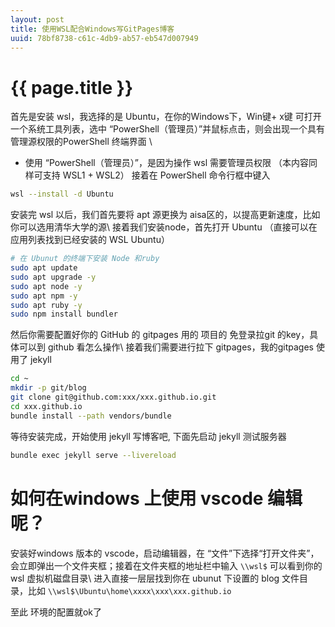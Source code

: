 ```yaml
---
layout: post
title: 使用WSL配合Windows写GitPages博客
uuid: 78bf8738-c61c-4db9-ab57-eb547d007949
---
```


{{ page.title }}
================

首先是安装 wsl，我选择的是 Ubuntu，在你的Windows下，Win键+ x键 可打开一个系统工具列表，选中 “PowerShell（管理员）”并鼠标点击，则会出现一个具有管理源权限的PowerShell 终端界面
\\
 * 使用 “PowerShell（管理员）”，是因为操作 wsl 需要管理员权限 （本内容同样可支持 WSL1 + WSL2）
接着在 PowerShell 命令行框中键入
```bash
wsl --install -d Ubuntu
```
安装完 wsl 以后，我们首先要将 apt 源更换为 aisa区的，以提高更新速度，比如你可以选用清华大学的源\\
接着我们安装node，首先打开 Ubuntu （直接可以在应用列表找到已经安装的 WSL Ubuntu）
```bash
# 在 Ubunut 的终端下安装 Node 和ruby
sudo apt update
sudo apt upgrade -y
sudo apt node -y 
sudo apt npm -y
sudo apt ruby -y
sudo npm install bundler
```

然后你需要配置好你的 GitHub 的 gitpages 用的 项目的 免登录拉git 的key，具体可以到 github 看怎么操作\\
接着我们需要进行拉下  gitpages，我的gitpages 使用了 jekyll
```bash
cd ~ 
mkdir -p git/blog
git clone git@github.com:xxx/xxx.github.io.git
cd xxx.github.io
bundle install --path vendors/bundle
```
等待安装完成，开始使用 jekyll 写博客吧, 下面先启动 jekyll 测试服务器

```bash
bundle exec jekyll serve --livereload
```  
   
# 如何在windows 上使用 vscode 编辑呢？
安装好windows 版本的 vscode，启动编辑器，在 “文件”下选择“打开文件夹”，会立即弹出一个文件夹框；接着在文件夹框的地址栏中输入 ```\\wsl$``` 可以看到你的 wsl 虚拟机磁盘目录\\
进入直接一层层找到你在 ubunut 下设置的 blog 文件目录，比如 ```\\wsl$\Ubuntu\home\xxxx\xxx\xxx.github.io```  

至此 环境的配置就ok了



